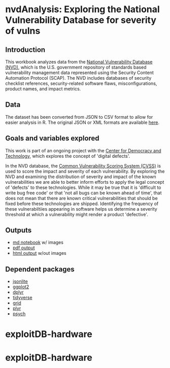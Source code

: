 # nvdAnalysis: Exploring the National Vulnerability Database for severity of vulns
## Introduction
This workbook analyzes data from the [National Vulnerability Database (NVD)](https://nvd.nist.gov), which is the U.S. government repository of standards based vulnerability management data represented using the Security Content Automation Protocol (SCAP). The NVD includes databases of security checklist references, security-related software flaws, misconfigurations, product names, and impact metrics.

## Data
The dataset has been converted from JSON to CSV format to allow for easier analysis in R. The original JSON or XML formats are available [here](https://nvd.nist.gov/vuln/data-feeds).

## Goals and variables explored
This work is part of an ongoing project with the [Center for Democracy and Technology](www.cdt.org), which explores the concept of 'digital defects'. 

In the NVD database, the [Common Vulnerability Scoring System (CVSS)](https://www.first.org/cvss/user-guide) is used to score the impact and severity of each vulnerability. By exploring the NVD and examining the distribution of severity and impact of the known vulnerabilities we are able to better inform efforts to apply the legal concept of 'defects' to these technologies. While it may be true that it is 'difficult to write bug free code' or that 'not all bugs can be known ahead of time', that does not mean that there are known critical vulnerabilities that should be fixed before these technologies are shipped. Identifying the frequency of these vulnerabiltiies appearing in software helps us determine a severity threshold at which a vulnerability might render a product 'defective'.

## Outputs
- [md notebook](https://github.com/bnjmndn/nvdAnalysis/blob/master/nvdDataset.md) w/ images
- [pdf output](https://github.com/bnjmndn/nvdAnalysis/blob/master/Analysing%20the%20NVD%20database%20to%20understand%20the%20distribution%20of%20severity%20of%20vulnerabilities.pdf)
- [html output](https://github.com/bnjmndn/nvdAnalysis/blob/master/Analysing%20the%20NVD%20database%20to%20understand%20the%20distribution%20of%20severity%20of%20vulnerabilities.html) w/out images

## Dependent packages
- [jsonlite](https://cran.r-project.org/web/packages/jsonlite/)
- [ggplot2](https://cran.r-project.org/web/packages/ggplot2/)
- [dplyr](https://cran.r-project.org/web/packages/dplyr/)
- [tidyverse](https://cran.r-project.org/web/packages/tidyverse/)
- [grid](https://cran.r-project.org/src/contrib/Archive/grid/)
- [plyr](https://cran.r-project.org/web/packages/plyr/)
- [psych](https://cran.r-project.org/web/packages/psych/)
# exploitDB-hardware
# exploitDB-hardware
